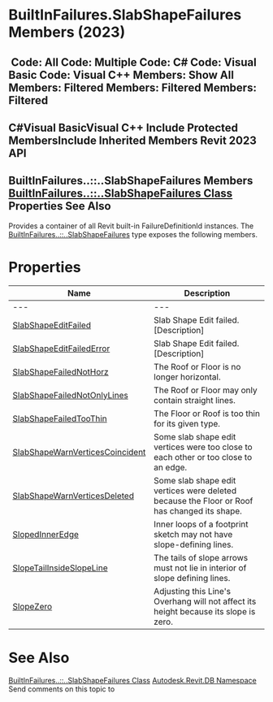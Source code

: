 # BuiltInFailures.SlabShapeFailures Members (2023)

﻿
 Code: All Code: Multiple Code: C# Code: Visual Basic Code: Visual C++  Members: Show All Members: Filtered Members: Filtered Members: Filtered   
---  
C#Visual BasicVisual C++
Include Protected MembersInclude Inherited Members
Revit 2023 API  
---  
BuiltInFailures..::..SlabShapeFailures Members  
[BuiltInFailures..::..SlabShapeFailures Class](5aabd0a2-ad24-2456-c163-68bd06914073.md "BuiltInFailures.SlabShapeFailures Class") Properties See Also  
---  
Provides a container of all Revit built-in FailureDefinitionId instances.
The [BuiltInFailures..::..SlabShapeFailures](5aabd0a2-ad24-2456-c163-68bd06914073.md "BuiltInFailures.SlabShapeFailures Class") type exposes the following members.
# Properties
| Name | Description |
| --- | --- |
| --- | --- | --- |
| [SlabShapeEditFailed](7dfc3f44-6ced-da57-15c6-8d848f8ee23d.md "SlabShapeEditFailed Property") | Slab Shape Edit failed. [Description] |
| [SlabShapeEditFailedError](bbebe17c-106c-8524-e7de-0a9723c4a8f2.md "SlabShapeEditFailedError Property") | Slab Shape Edit failed. [Description] |
| [SlabShapeFailedNotHorz](a0a3e030-f72a-dbf6-edc9-d2f79dacba4b.md "SlabShapeFailedNotHorz Property") | The Roof or Floor is no longer horizontal. |
| [SlabShapeFailedNotOnlyLines](c13ea66e-04ca-1d92-bf02-d50f41f5ccb0.md "SlabShapeFailedNotOnlyLines Property") | The Roof or Floor may only contain straight lines. |
| [SlabShapeFailedTooThin](a2155489-a4ba-ce23-06b6-872e1a59547b.md "SlabShapeFailedTooThin Property") | The Floor or Roof is too thin for its given type. |
| [SlabShapeWarnVerticesCoincident](c2162757-de0a-e366-b880-b5fe6d2c28fe.md "SlabShapeWarnVerticesCoincident Property") | Some slab shape edit vertices were too close to each other or too close to an edge. |
| [SlabShapeWarnVerticesDeleted](ecf0a97a-e674-152a-3f5b-f300dcbb983a.md "SlabShapeWarnVerticesDeleted Property") | Some slab shape edit vertices were deleted because the Floor or Roof has changed its shape. |
| [SlopedInnerEdge](213ad957-af1a-6548-a1d8-44171a53b421.md "SlopedInnerEdge Property") | Inner loops of a footprint sketch may not have slope-defining lines. |
| [SlopeTailInsideSlopeLine](78569147-0d22-e782-db88-c6ac20692e4a.md "SlopeTailInsideSlopeLine Property") | The tails of slope arrows must not lie in interior of slope defining lines. |
| [SlopeZero](21d374b5-0e26-92bc-a73a-eb4df07d6fa1.md "SlopeZero Property") | Adjusting this Line's Overhang will not affect its height because its slope is zero. |

# See Also
[BuiltInFailures..::..SlabShapeFailures Class](5aabd0a2-ad24-2456-c163-68bd06914073.md "BuiltInFailures.SlabShapeFailures Class")
[Autodesk.Revit.DB Namespace](87546ba7-461b-c646-cbb1-2cb8f5bff8b2.md "Autodesk.Revit.DB Namespace")
Send comments on this topic to 